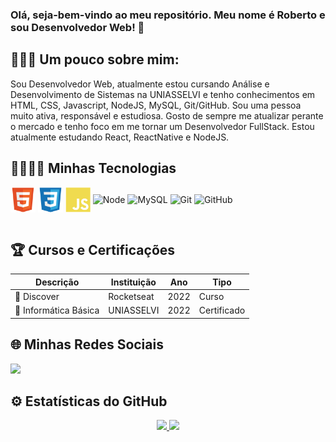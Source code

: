 ### Olá, seja-bem-vindo ao meu repositório. Meu nome é Roberto e sou Desenvolvedor Web! 👋

## 🧑🏽‍💻 Um pouco sobre mim:
<div>
  <p>
    Sou Desenvolvedor Web, atualmente estou cursando Análise e Desenvolvimento de Sistemas na UNIASSELVI e tenho conhecimentos em HTML, CSS, Javascript, NodeJS, MySQL, Git/GitHub. Sou uma pessoa muito ativa, responsável e estudiosa. Gosto de sempre me atualizar perante o mercado e tenho foco em me tornar um Desenvolvedor FullStack.
    Estou atualmente estudando React, ReactNative e NodeJS.
  </p>
</div>

## 👨🏽‍💻🚀 Minhas Tecnologias  
  
<div style="display: inline_block">
  <img align="center" alt="HTML" height="40" width="40" src="https://raw.githubusercontent.com/devicons/devicon/master/icons/html5/html5-original.svg">
  <img align="center" alt="CSS" height="40" width="40" src="https://raw.githubusercontent.com/devicons/devicon/master/icons/css3/css3-original.svg">
  <img align="center" alt="JavaScript" height="40" width="40" src="https://raw.githubusercontent.com/devicons/devicon/master/icons/javascript/javascript-plain.svg">
  <img align="center" alt="Node" height="40" width="40" src="https://img.icons8.com/color/96/000000/nodejs.png"/>
  <img align="center" alt="MySQL" height="40" width="40" src="https://img.icons8.com/color/48/000000/mysql-logo.png"/>
  <img align="center" alt="Git" height="40" width="40" src="https://img.icons8.com/color/48/000000/git.png"/>
  <img align="center" alt="GitHub" height="40" width="40" src="https://img.icons8.com/fluency/48/000000/github.png"/>
</div><br>

## 🏆 Cursos e Certificações

Descrição   | Instituição   | Ano | Tipo
--------- | --------- | ------ | ------
🏅 Discover | Rocketseat | 2022 | Curso
🏅 Informática Básica | UNIASSELVI | 2022 | Certificado

## 🌐 Minhas Redes Sociais
  
<div> 
  <a href="https://www.instagram.com/rvfcodes" target="_blank"><img src="https://img.shields.io/badge/-Instagram-%23E4405F?style=for-the-badge&logo=instagram&logoColor=white" target="_blank"></a>
</div>

## ⚙️ Estatísticas do GitHub

<div align="center">
  <a href="https://github.com/robertocvfilho">
  <img height="170em" src="https://github-readme-stats.vercel.app/api?username=robertocvfilho&show_icons=true&theme=dark&include_all_commits=true&count_private=true"/>
  <img height="170em" src="https://github-readme-stats.vercel.app/api/top-langs/?username=robertocvfilho&layout=compact&langs_count=7&theme=dark"/>
</div>
